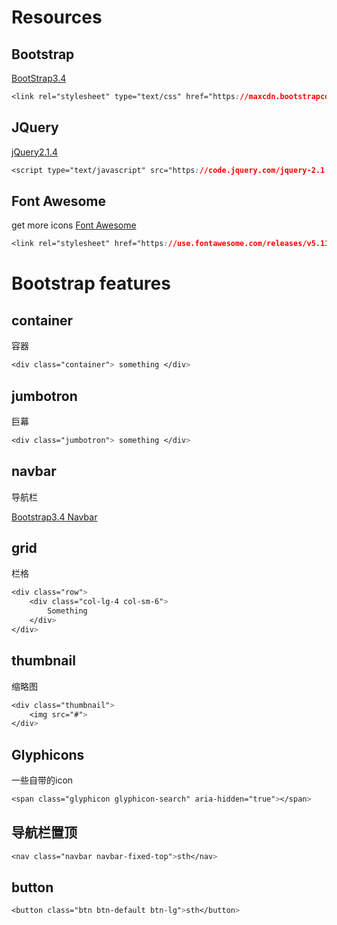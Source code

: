 # Resources
## Bootstrap
[BootStrap3.4](https://getbootstrap.com/docs/3.4/)

```css
<link rel="stylesheet" type="text/css" href="https://maxcdn.bootstrapcdn.com/bootstrap/3.3.5/css/bootstrap.min.css">
```
## JQuery
[jQuery2.1.4](http://code.jquery.com/)
```css
<script type="text/javascript" src="https://code.jquery.com/jquery-2.1.4.js"></script>

```
## Font Awesome
get more icons [Font Awesome](https://fontawesome.com/)
```css
<link rel="stylesheet" href="https://use.fontawesome.com/releases/v5.11.2/css/all.css">
```

# Bootstrap features
## container
容器     

```css
<div class="container"> something </div>
```



## jumbotron
巨幕
```css
<div class="jumbotron"> something </div>
```

## navbar
导航栏

[Bootstrap3.4 Navbar](https://getbootstrap.com/docs/3.4/components/#navbar)

## grid
栏格
```css
<div class="row">
    <div class="col-lg-4 col-sm-6">
        Something
    </div>
</div>
```

## thumbnail
缩略图
```css
<div class="thumbnail">
    <img src="#">
</div>
```

## Glyphicons
一些自带的icon
```css
<span class="glyphicon glyphicon-search" aria-hidden="true"></span>
```

## 导航栏置顶
```css
<nav class="navbar navbar-fixed-top">sth</nav>
```

## button
```css
<button class="btn btn-default btn-lg">sth</button>
```